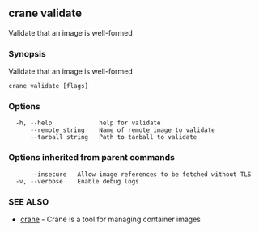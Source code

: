 ## crane validate

Validate that an image is well-formed

### Synopsis

Validate that an image is well-formed

```
crane validate [flags]
```

### Options

```
  -h, --help             help for validate
      --remote string    Name of remote image to validate
      --tarball string   Path to tarball to validate
```

### Options inherited from parent commands

```
      --insecure   Allow image references to be fetched without TLS
  -v, --verbose    Enable debug logs
```

### SEE ALSO

* [crane](crane.md)	 - Crane is a tool for managing container images

